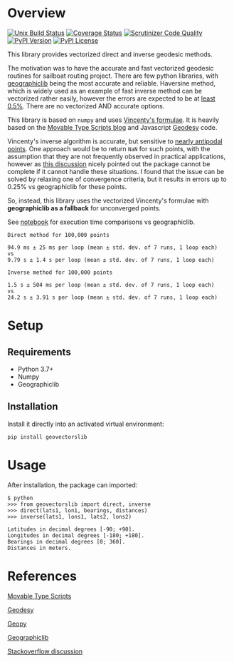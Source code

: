 # Overview

[![Unix Build Status](https://img.shields.io/travis/omdv/geovectors/master.svg?label=unix)](https://travis-ci.org/omdv/geovectors)
[![Coverage Status](https://img.shields.io/coveralls/omdv/geovectors/master.svg)](https://coveralls.io/r/omdv/geovectors)
[![Scrutinizer Code Quality](https://img.shields.io/scrutinizer/g/omdv/geovectors.svg)](https://scrutinizer-ci.com/g/omdv/geovectors/?branch=master)
[![PyPI Version](https://img.shields.io/pypi/v/geovectorslib.svg)](https://pypi.org/project/geovectorslib)
[![PyPI License](https://img.shields.io/pypi/l/geovectorslib.svg)](https://pypi.org/project/geovectorslib)

This library provides vectorized direct and inverse geodesic methods.

The motivation was to have the accurate and fast vectorized geodesic routines for sailboat routing project. There are few python libraries, with [geographiclib](https://geographiclib.sourceforge.io/html/python/index.html) being the most accurate and reliable. Haversine method, which is widely used as an example of fast inverse method can be vectorized rather easily, however the errors are expected to be at [least 0.5%](https://en.wikipedia.org/wiki/Haversine_formula#Formulation). There are no vectorized AND accurate options.

This library is based on `numpy` and uses [Vincenty's formulae](https://en.wikipedia.org/wiki/Vincenty's_formulae). It is heavily based on the [Movable Type Scripts blog](https://www.movable-type.co.uk/scripts/latlong-vincenty.html) and Javascript [Geodesy](https://www.npmjs.com/package/geodesy) code.

Vincenty's inverse algorithm is accurate, but sensitive to [nearly antipodal points](https://en.wikipedia.org/wiki/Vincenty%27s_formulae#Nearly_antipodal_points). One approach would be to return `NaN` for such points, with the assumption that they are not frequently observed in practical applications, however as [this discussion](https://gis.stackexchange.com/questions/84885/difference-between-vincenty-and-great-circle-distance-calculations) nicely pointed out the package cannot be complete if it cannot handle these situations. I found that the issue can be solved by relaxing one of convergence criteria, but it results in errors up to 0.25% vs geographiclib for these points.

So, instead, this library uses the vectorized Vincenty's formulae with **geographiclib as a fallback** for unconverged points.

See [notebook](https://github.com/omdv/geovectors/blob/master/notebooks/demo.ipynb) for execution time comparisons vs geographiclib.

```
Direct method for 100,000 points

94.9 ms ± 25 ms per loop (mean ± std. dev. of 7 runs, 1 loop each)
vs
9.79 s ± 1.4 s per loop (mean ± std. dev. of 7 runs, 1 loop each)
```

```
Inverse method for 100,000 points

1.5 s ± 504 ms per loop (mean ± std. dev. of 7 runs, 1 loop each)
vs
24.2 s ± 3.91 s per loop (mean ± std. dev. of 7 runs, 1 loop each)
```

# Setup

## Requirements

* Python 3.7+
* Numpy
* Geographiclib

## Installation

Install it directly into an activated virtual environment:

```text
pip install geovectorslib
```

# Usage

After installation, the package can imported:

```text
$ python
>>> from geovectorslib import direct, inverse
>>> direct(lats1, lon1, bearings, distances)
>>> inverse(lats1, lons1, lats2, lons2)
```

```text
Latitudes in decimal degrees [-90; +90].
Longitudes in decimal degrees [-180; +180].
Bearings in decimal degrees [0; 360].
Distances in meters.
```

# References

[Movable Type Scripts](https://www.movable-type.co.uk/scripts/latlong-vincenty.html)

[Geodesy](https://www.npmjs.com/package/geodesy)

[Geopy](https://pypi.org/project/geopy/)

[Geographiclib](https://geographiclib.sourceforge.io/html/python/index.html)

[Stackoverflow discussion](https://gis.stackexchange.com/questions/84885/difference-between-vincenty-and-great-circle-distance-calculations)